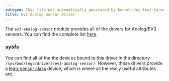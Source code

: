 ```yaml
---
autogen: This file was automatically generated by kernel-doc-text-to-markdown.py
title: EV3 Analog Sensor Driver
---
```


The `ev3-analog-sensor` module provides all of the drivers for Analog/EV3
sensors. You can find the complete list [here][supported sensors].

### sysfs

You can find all of the the devices bound to this driver in the directory
`/sys/bus/lego/drivers/ev3-analog-sensor/`. However, these drivers provide a
[lego-sensor class] device, which is where all the really useful attributes
are.

[lego-sensor class]: ../lego-sensor-class
[supported sensors]: ../#supported-sensors
